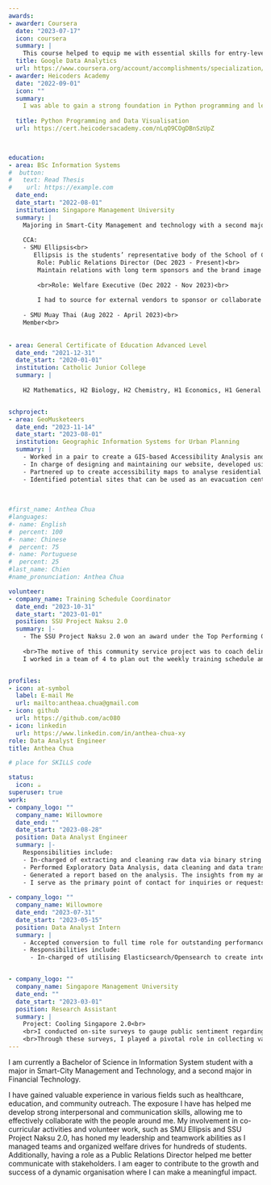 ```yaml
---
awards:
- awarder: Coursera
  date: "2023-07-17"
  icon: coursera
  summary: |
    This course helped to equip me with essential skills for entry-level roles in data analytics. By the end, I gained proficiency in utilizing tools like spreadsheets, SQL, Tableau, and R. Through hands-on and practice-based assessments, I learned how to apply Exploratory Data Analysis methods, enabling me to prepare, process, analyze, and share data effectively for informed decision-making.
  title: Google Data Analytics
  url: https://www.coursera.org/account/accomplishments/specialization/certificate/6H5BRWFJRR8X
- awarder: Heicoders Academy
  date: "2022-09-01"
  icon: ""
  summary: 
    I was able to gain a strong foundation in Python programming and learned how to harness actionable insights from real world data. Using real world data, I learned how to built a tabular, graphical and geospatial visualisations using Python programming.
    
  title: Python Programming and Data Visualisation
  url: https://cert.heicodersacademy.com/nLqO9COgDBnSzUpZ


    
education:
- area: BSc Information Systems
#  button:
#   text: Read Thesis
#    url: https://example.com
  date_end: 
  date_start: "2022-08-01"
  institution: Singapore Management University
  summary: |
    Majoring in Smart-City Management and technology with a second major in Financial Technology
    
    CCA:
    - SMU Ellipsis<br>
       Ellipsis is the students’ representative body of the School of Computing and Information Systems (SCIS) at SMU<br><br>
        Role: Public Relations Director (Dec 2023 - Present)<br>
        Maintain relations with long term sponsors and the brand image of Ellipsis.<br> 
        
        <br>Role: Welfare Executive (Dec 2022 - Nov 2023)<br>
        
        I had to source for external vendors to sponsor or collaborate with us. Additionally, I was in charged of planning the Finals Welfare Drive. During my time in this role, I worked in a team of 5 to manage 43 Exco members and execute 4 welfare drives for a total of 1500 students. Moreover, I successfully sourced and secured 4 sponsorships.<br>
    
    - SMU Muay Thai (Aug 2022 - April 2023)<br>
    Member<br>
      
  
- area: General Certificate of Education Advanced Level
  date_end: "2021-12-31"
  date_start: "2020-01-01"
  institution: Catholic Junior College
  summary: |
    
    H2 Mathematics, H2 Biology, H2 Chemistry, H1 Economics, H1 General Paper, H1 Project Work, H1 Chinese


schproject:
- area: GeoMusketeers
  date_end: "2023-11-14"
  date_start: "2023-08-01"
  institution: Geographic Information Systems for Urban Planning
  summary: |
    - Worked in a pair to create a GIS-based Accessibility Analysis and Mapping of Emergency Evacuation Centres and Medical Services in Derna City, Libya, using QGIS platform
    - In charge of designing and maintaining our website, developed using Quarto in R Studio. Implemented updates and ensured seamless dissemination through the Netlify web server.
    - Partnered up to create accessibility maps to analyse residential areas that are out of reach from evacuation centres
    - Identified potential sites that can be used as an evacuation centre to increase the residential outreach
    
    
    
#first_name: Anthea Chua
#languages:
#- name: English
#  percent: 100
#- name: Chinese
#  percent: 75
#- name: Portuguese
#  percent: 25
#last_name: Chien
#name_pronunciation: Anthea Chua

volunteer:
- company_name: Training Schedule Coordinator
  date_end: "2023-10-31"
  date_start: "2023-01-01"
  position: SSU Project Naksu 2.0
  summary: |-
    - The SSU Project Naksu 2.0 won an award under the Top Performing Group Volunteers category<br>
    
    <br>The motive of this community service project was to coach delinquent youths about the art of Muay Thai, imparting the skills of being patient and controlling one's emotions and strength. This project also aimed to help troubled youths to learn how to voice out their emotions and help them make friends.<br>
    I worked in a team of 4 to plan out the weekly training schedule and lessons by incorporating life values for a class of 15 beneficiaries.


profiles:
- icon: at-symbol
  label: E-mail Me
  url: mailto:antheaa.chua@gmail.com
- icon: github
  url: https://github.com/ac080
- icon: linkedin
  url: https://www.linkedin.com/in/anthea-chua-xy
role: Data Analyst Engineer
title: Anthea Chua

# place for SKILLS code

status:
  icon: ☕️
superuser: true
work:
- company_logo: ""
  company_name: Willowmore
  date_end: ""
  date_start: "2023-08-28"
  position: Data Analyst Engineer
  summary: |-
    Responsibilities include:
    - In-charged of extracting and cleaning raw data via binary string conversion through SQL
    - Performed Exploratory Data Analysis, data cleaning and data transformation through the use of Python (Pandas)
    - Generated a report based on the analysis. The insights from my analysis played a pivotal role in revealing the underlying issues of the product, guiding the company in strategic decision-making and facilitating targeted improvements
    - I serve as the primary point of contact for inquiries or requests pertaining to data insights, ensuring a prompt and comprehensive response to meet the team's informational needs
  
- company_logo: ""
  company_name: Willowmore
  date_end: "2023-07-31"
  date_start: "2023-05-15"
  position: Data Analyst Intern
  summary: |
    - Accepted conversion to full time role for outstanding performance<br>
    - Responsibilities include:
      - In-charged of utilising Elasticsearch/Opensearch to create interactive data visualizations, playing a key role in facilitating the company's informed decision-making process


- company_logo: ""
  company_name: Singapore Management University
  date_end: ""
  date_start: "2023-03-01"
  position: Research Assistant
  summary: |
    Project: Cooling Singapore 2.0<br>
    <br>I conducted on-site surveys to gauge public sentiment regarding current thermal comfort levels. The primary objective was to gain insights into how individuals perceive the prevailing weather conditions and understand the potential impact of their environment on their overall comfort.<br>
    <br>Through these surveys, I played a pivotal role in collecting valuable data that informed our understanding of public attitudes towards their thermal comfort, contributing to strategic decision-making processes to become a climate resilient city.
---
```


I am currently a Bachelor of Science in Information System student with a major in Smart-City Management and Technology, and a second major in Financial Technology.

I have gained valuable experience in various fields such as healthcare, education, and community outreach. The exposure I have has helped me develop strong interpersonal and communication skills, allowing me to effectively collaborate with the people around me. My involvement in co-curricular activities and volunteer work, such as SMU Ellipsis and SSU Project Naksu 2.0, has honed my leadership and teamwork abilities as I managed teams and organized welfare drives for hundreds of students. Additionally, having a role as a Public Relations Director helped me better communicate with stakeholders. I am eager to contribute to the growth and success of a dynamic organisation where I can make a meaningful impact.
